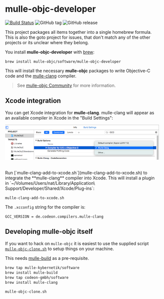 # mulle-objc-developer

[![Build Status](https://travis-ci.org/mulle-objc/mulle-objc-developer.svg)](https://travis-ci.org/mulle-objc/mulle-objc-developer)
![GitHub tag](https://img.shields.io/github/tag/mulle-objc/mulle-objc-developer.svg)
![GitHub release](https://img.shields.io/github/release/mulle-objc/mulle-objc-developer.svg)


This project packages all items together into a single homebrew formula. This is also the goto project for issues, that don't match any of the other projects or its unclear where they belong.

You install **mulle-objc-developer** with [brew](//brew.sh):

```
brew install mulle-objc/software/mulle-objc-developer
```

This will install the necessary **mulle-objc** packages to write
Objective-C code and the [mulle-clang](//github.com/codeon-gmbh/mulle-clang)
compiler.

> See [mulle-objc Community](//mulle-objc.github.io) for more information.


## Xcode integration

You can get Xcode integration for **mulle-clang**. mulle-clang will appear as
an available compiler in Xcode in the "Build Settings":

![Screeny](pix/xcode-integration.png)


<br>
Run [`mulle-clang-add-to-xcode.sh`](mulle-clang-add-to-xcode.sh) to integrate
the **mulle-clang** compiler into Xcode. This will install a plugin in
`~/Volumes/Users/nat/Library/Application\ Support/Developer/Shared/Xcode/Plug-ins`:

```
mulle-clang-add-to-xcode.sh
```

The `.xcconfig` string for the compiler is:

```
GCC_VERSION = de.codeon.compilers.mulle-clang
```


## Developing mulle-objc itself

If you want to hack on `mulle-objc` it is easiest to use the supplied
script [`mulle-objc-clone.sh`](mulle-objc-clone.sh) to setup things on
your machine.


This needs [mulle-build](//mulle-nat/mulle-build) as a pre-requisite.

```
brew tap mulle-kybernetik/software
brew install mulle-build
brew tap codeon-gmbh/software
brew install mulle-clang
```

```
mulle-objc-clone.sh
```

